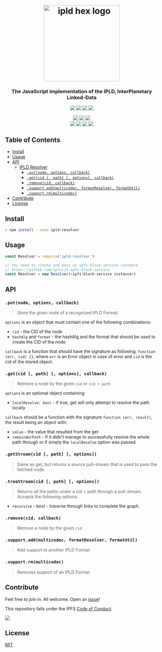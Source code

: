 <h1 align="center">
  <a href="libp2p.io"><img width="250" src="https://ipld.io/img/ipld-logo.png" alt="ipld hex logo" /></a>
</h1>

<h3 align="center">The JavaScript implementation of the IPLD, InterPlanetary Linked-Data</h3>

<p align="center">
  <a href="http://protocol.ai"><img src="https://img.shields.io/badge/made%20by-Protocol%20Labs-blue.svg?style=flat-square" /></a>
  <a href="http://ipld.io/"><img src="https://img.shields.io/badge/project-ipld-blue.svg?style=flat-square" /></a>
  <a href="http://webchat.freenode.net/?channels=%23ipfs"><img src="https://img.shields.io/badge/freenode-%23ipfs-blue.svg?style=flat-square" /></a>
  <a href="https://waffle.io/ipld/js-ipld"><img src="https://img.shields.io/badge/pm-waffle-blue.svg?style=flat-square" /></a>
</p>

<p align="center">
  <a href="https://travis-ci.org/ipld/js-ipld"><img src="https://travis-ci.org/ipld/js-ipld.svg?branch=master" /></a>
  <a href="https://circleci.com/gh/ipld/js-ipld"><img src="https://circleci.com/gh/ipld/js-ipld.svg?style=svg" /></a>
  <a href="https://coveralls.io/github/ipld/js-ipld?branch=master"><img src="https://coveralls.io/repos/github/ipld/js-ipld/badge.svg?branch=master"></a>
  <br>
  <a href="https://david-dm.org/ipld/js-ipld"><img src="https://david-dm.org/ipld/js-ipld.svg?style=flat-square" /></a>
  <a href="https://github.com/feross/standard"><img src="https://img.shields.io/badge/code%20style-standard-brightgreen.svg?style=flat-square"></a>
  <a href=""><img src="https://img.shields.io/badge/npm-%3E%3D3.0.0-orange.svg?style=flat-square" /></a>
  <a href=""><img src="https://img.shields.io/badge/Node.js-%3E%3D6.0.0-orange.svg?style=flat-square" /></a>
  <br>
</p>

## Table of Contents

- [Install](#install)
- [Usage](#usage)
- [API](#api)
  - [IPLD Resolver](#ipldresolver)
    - [`.put(node, options, callback)`](#putnode-cb)
    - [`.get(cid [, path] [, options], callback)`](#getcid-cb)
    - [`.remove(cid, callback)`](#removecid-cb)
    - [`.support.add(multicodec, formatResolver, formatUtil)`]()
    - [`.support.rm(multicodec)`]()
- [Contribute](#contribute)
- [License](#license)

## Install

```bash
> npm install --save ipld-resolver
```

## Usage

```js
const Resolver = require('ipld-resolver')

// You need to create and pass an ipfs-block-service instance
// https://github.com/ipfs/js-ipfs-block-service
const Resolver = new Resolver(<ipfs-block-service instance>)
```

## API

### `.put(node, options, callback)`

> Store the given node of a recognized IPLD Format.

`options` is an object that must contain one of the following combinations:
- `cid` - the CID of the node
- `hashAlg` and `format` - the hashAlg and the format that should be used to create the CID of the node

`callback` is a function that should have the signature as following: `function (err, cid) {}`, where `err` is an Error object in case of error and `cid` is the cid of the stored object.

### `.get(cid [, path] [, options], callback)`

> Retrieve a node by the given `cid` or `cid + path`

`options` is an optional object containing:

- `localResolve: bool` - if true, get will only attempt to resolve the path locally

`callback` should be a function with the signature `function (err, result)`, the result being an object with:

- `value` - the value that resulted from the get
- `remainderPath` - If it didn't manage to successfully resolve the whole path through or if simply the `localResolve` option was passed.

### `.getStream(cid [, path] [, options])`

> Same as get, but returns a source pull-stream that is used to pass the fetched node.

### `.treeStream(cid [, path] [, options])`

> Returns all the paths under a cid + path through a pull-stream. Accepts the following options:

- `recursive` - bool - traverse through links to complete the graph.

### `.remove(cid, callback)`

> Remove a node by the given `cid`

### `.support.add(multicodec, formatResolver, formatUtil)`

> Add support to another IPLD Format

### `.support.rm(multicodec)`

> Removes support of an IPLD Format

## Contribute

Feel free to join in. All welcome. Open an [issue](https://github.com/ipld/js-ipld-resolver/issues)!

This repository falls under the IPFS [Code of Conduct](https://github.com/ipfs/community/blob/master/code-of-conduct.md).

[![](https://cdn.rawgit.com/jbenet/contribute-ipfs-gif/master/img/contribute.gif)](https://github.com/ipfs/community/blob/master/contributing.md)

## License

[MIT](LICENSE)
